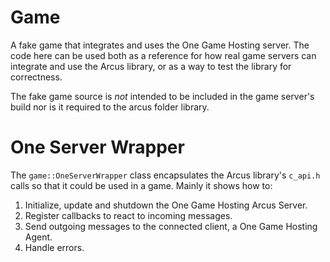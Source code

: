 
# Game

A fake game that integrates and uses the One Game Hosting server. The code here can be used both as a reference for how real game servers can integrate and use the Arcus library, or as a way to test the library for correctness.

The fake game source is *not* intended to be included in the game server's build nor is it required to the arcus folder library.

# One Server Wrapper

The `game::OneServerWrapper` class encapsulates the Arcus library's `c_api.h` calls so that it could be used in a game. Mainly it shows how to:

1. Initialize, update and shutdown the One Game Hosting Arcus Server.
2. Register callbacks to react to incoming messages.
3. Send outgoing messages to the connected client, a One Game Hosting Agent.
4. Handle errors.
